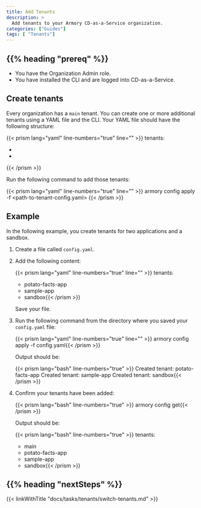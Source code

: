 ```yaml
---
title: Add Tenants
description: >
  Add tenants to your Armory CD-as-a-Service organization.
categories: ["Guides"]
tags: [ "Tenants"]
---
```


## {{% heading "prereq" %}}

* You have the Organization Admin role.
* You have installed the CLI and are logged into CD-as-a-Service.

## Create tenants

Every organization has a `main` tenant. You can create one or more additional tenants using a YAML file and the CLI. Your YAML file should have the following structure:

{{< prism lang="yaml" line-numbers="true" line="" >}}
tenants:
  - <tenant-name-1>
  - <tenant-name-2>
{{< /prism >}}

Run the following command to add those tenants:

{{< prism lang="yaml" line-numbers="true" line="" >}}
armory config apply -f <path-to-tenant-config.yaml>
{{< /prism >}}

## Example

In the following example, you create tenants for two applications and a sandbox.

1. Create a file called `config.yaml`.
1. Add the following content:

   {{< prism lang="yaml" line-numbers="true" line="" >}}
   tenants:
     - potato-facts-app
     - sample-app
     - sandbox{{< /prism >}}

   Save your file.  

1. Run the following command from the directory where you saved your `config.yaml` file:

   {{< prism lang="yaml" line-numbers="true" line="" >}}
   armory config apply -f config.yaml{{< /prism >}}

   Output should be:

   {{< prism lang="bash" line-numbers="true" >}}
   Created tenant: potato-facts-app
   Created tenant: sample-app
   Created tenant: sandbox{{< /prism >}}

1. Confirm your tenants have been added:

   {{< prism lang="bash" line-numbers="true" >}}
   armory config get{{< /prism >}}

   Output should be:

   {{< prism lang="bash" line-numbers="true" >}}
   tenants:
    - main
    - potato-facts-app
    - sample-app
    - sandbox{{< /prism >}}

## {{% heading "nextSteps" %}}

{{< linkWithTitle "docs/tasks/tenants/switch-tenants.md" >}}
